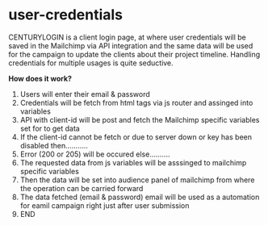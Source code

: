 # user-credentials
CENTURYLOGIN is a client login page, at where user credentials will be saved in the Mailchimp via API integration and the same data will be used for the campaign to update the clients about their project timeline. Handling credentials for multiple usages is quite seductive.


**How does it work?**

1. Users will enter their email & password
2. Credentials will be fetch from html tags via js router and assinged into variables
3. API with client-id will be post and fetch the Mailchimp specific variables set for to get data
4. If the client-id cannot be fetch or due to server down or key has been disabled then...........
5. Error (200 or 205) will be occured else..........
6. The requested data from js variables will be asssinged to mailchimp specific variables
7. Then the data will be set into audience panel of mailchimp from where the operation can be carried forward
8. The data fetched (email & password) email will be used as a automation for eamil campaign right just after user submission
9. END  

